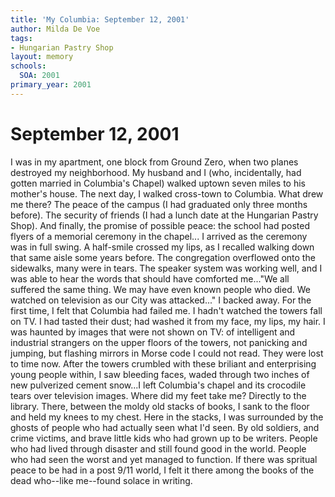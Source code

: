 ```yaml
---
title: 'My Columbia: September 12, 2001'
author: Milda De Voe
tags:
- Hungarian Pastry Shop
layout: memory
schools:
  SOA: 2001
primary_year: 2001
---
```

# September 12, 2001

I was in my apartment, one block from Ground Zero, when two planes destroyed my neighborhood. My husband and I (who, incidentally, had gotten married in Columbia's Chapel) walked uptown seven miles to his mother's house. The next day, I walked cross-town to Columbia. What drew me there? The peace of the campus (I had graduated only three months before). The security of friends (I had a lunch date at the Hungarian Pastry Shop). And finally, the promise of possible peace: the school had posted flyers of a memorial ceremony in the chapel... I arrived as the ceremony was in full swing. A half-smile crossed my lips, as I recalled walking down that same aisle some years before. The congregation overflowed onto the sidewalks, many were in tears. The speaker system was working well, and I was able to hear the words that should have comforted me..."We all suffered the same thing. We may have even known people who died. We watched on television as our City was attacked..." I backed away. For the first time, I felt that Columbia had failed me. I hadn't watched the towers fall on TV. I had tasted their dust; had washed it from my face, my lips, my hair. I was haunted by images that were not shown on TV: of intelligent and industrial strangers on the upper floors of the towers, not panicking and jumping, but flashing mirrors in Morse code I could not read. They were lost to time now. After the towers crumbled with these briliant and enterprising young people within, I saw bleeding faces, waded through two inches of new pulverized cement snow...I left Columbia's chapel and its crocodile tears over television images. Where did my feet take me? Directly to the library. There, between the moldy old stacks of books, I sank to the floor and held my knees to my chest. Here in the stacks, I was surrounded by the ghosts of people who had actually seen what I'd seen. By old soldiers, and crime victims, and brave little kids who had grown up to be writers. People who had lived through disaster and still found good in the world. People who had seen the worst and yet managed to function. If there was spritual peace to be had in a post 9/11 world, I felt it there among the books of the dead who--like me--found solace in writing.
